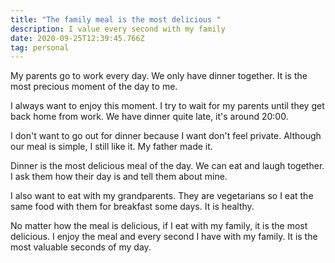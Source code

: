 ```yaml
---
title: "The family meal is the most delicious "
description: I value every second with my family
date: 2020-09-25T12:39:45.766Z
tag: personal
---
```

My parents go to work every day. We only have dinner together. It is the most precious moment of the day to me.

I always want to enjoy this moment. I try to wait for my parents until they get back home from work. We have dinner quite late, it's around 20:00.

I don't want to go out for dinner because I want don't feel private. Although our meal is simple, I still like it. My father made it. 

Dinner is the most delicious meal of the day. We can eat and laugh together. I ask them how their day is and tell them about mine.

I also want to eat with my grandparents. They are vegetarians so I eat the same food with them for breakfast some days. It is healthy.

No matter how the meal is delicious, if I eat with my family, it is the most delicious. I enjoy the meal and every second I have with my family. It is the most valuable seconds of my day.